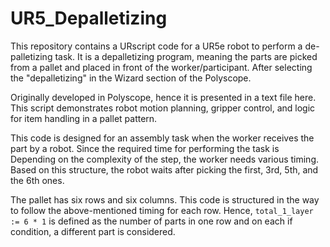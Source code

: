 # UR5_Depalletizing
This repository contains a URscript code for a UR5e robot to perform a de-palletizing task. It is a depalletizing program, meaning the parts are picked from a pallet and placed in front of the worker/participant. After selecting the "depalletizing" in the Wizard section of the Polyscope.

Originally developed in Polyscope, hence it is presented in a text file here. This script demonstrates robot motion planning, gripper control, and logic for item handling in a pallet pattern.

This code is designed for an assembly task when the worker receives the part by a robot. Since the required time for performing the task is Depending on the complexity of the step, the worker needs various timing. Based on this structure, the robot waits after picking the first, 3rd, 5th, and the 6th ones.

The pallet has six rows and six columns. This code is structured in the way to follow the above-mentioned timing for each row. Hence, `total_1_layer := 6 * 1` is defined as the number of parts in one row and on each if condition, a different part is considered.
